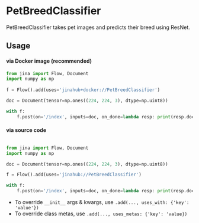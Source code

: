 # PetBreedClassifier

PetBreedClassifier takes pet images and predicts their breed using ResNet.

## Usage

#### via Docker image (recommended)

```python
from jina import Flow, Document
import numpy as np
	
f = Flow().add(uses='jinahub+docker://PetBreedClassifier')

doc = Document(tensor=np.ones((224, 224, 3), dtype=np.uint8))

with f:
    f.post(on='/index', inputs=doc, on_done=lambda resp: print(resp.docs[0].tags['prob'], resp.docs[0].tags['label']))

```

#### via source code

```python

from jina import Flow, Document
import numpy as np

doc = Document(tensor=np.ones((224, 224, 3), dtype=np.uint8))

f = Flow().add(uses='jinahub://PetBreedClassifier')

with f:
    f.post(on='/index', inputs=doc, on_done=lambda resp: print(resp.docs[0].tags['prob'], resp.docs[0].tags['label']))

```

- To override `__init__` args & kwargs, use `.add(..., uses_with: {'key': 'value'})`
- To override class metas, use `.add(..., uses_metas: {'key': 'value})`

